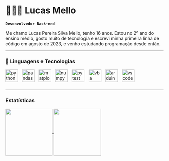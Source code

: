 # 👨🏻‍💻 Lucas Mello

**`Desenvolvedor Back-end`**

Me chamo Lucas Pereira Silva Mello, tenho 16 anos. Estou no 2º ano do ensino médio, gosto muito de tecnologia e escrevi minha primeira linha de código em agosto de 2023, e venho estudando programação desde então.

---
### 💾 Linguagens e Tecnologias

<img 
    align="left"
    alt="python"
    title="Python"
    width="40px"
    style="padding-right: 10px;"
    src="https://cdn.jsdelivr.net/gh/devicons/devicon@latest/icons/python/python-original.svg"
/>

<img
    align="left"
    alt="pandas"
    title="Pandas"
    width="40px"
    style="padding-right: 10px;"
    src="https://cdn.jsdelivr.net/gh/devicons/devicon@latest/icons/pandas/pandas-original-wordmark.svg"
/>

<img
    align="left"
    alt="matplotlib"
    title="Matplotlib"
    width="40px"
    style="padding-right: 10px;"
    src="https://cdn.jsdelivr.net/gh/devicons/devicon@latest/icons/matplotlib/matplotlib-original.svg"
/>

<img
    align="left"
    alt="numpy"
    title="Numpy"
    width="40px"
    style="padding-right: 10px;"
    src="https://cdn.jsdelivr.net/gh/devicons/devicon@latest/icons/numpy/numpy-original.svg"
/>

<img
    align="left"
    alt="pytest"
    title="Pytest"
    width="40px"
    style="padding-right: 10px;"
    src="https://cdn.jsdelivr.net/gh/devicons/devicon@latest/icons/pytest/pytest-original.svg"
/>
          

<img
    align="left"
    alt="vba"
    title="Visual Basic"
    width="40px"
    style="padding-right: 10px;"
    src="https://cdn.jsdelivr.net/gh/devicons/devicon@latest/icons/visualbasic/visualbasic-original.svg" />
          

<img
    align="left"
    alt="arduino"
    title="Arduino"
    width="40px"
    style="padding-right: 10px;"
    src="https://cdn.jsdelivr.net/gh/devicons/devicon@latest/icons/arduino/arduino-original-wordmark.svg" />
          

<img
    align="left"
    alt="vscode"
    title="Visual Studio Code"
    width="40px"
    style="padding-right: 10px;"
    src="https://cdn.jsdelivr.net/gh/devicons/devicon@latest/icons/vscode/vscode-original.svg"
/>
      
<br>
<br>
<br>

---

### Estatísticas
<!-- 
<p>
  <img 
    align="center" 
    alt="GitHub Stats" 
    height="200" 
    style="padding-right: 10px;" 
    src="https://github-readme-stats.vercel.app/api?username=LUC4SMELLO&show_icons=true&theme=github_dark&include_all_commits=true&locale=pt-br" 
  />

  <img    
    align="left" 
    alt="GitHub Stats" 
    src="https://github-readme-stats.vercel.app/api/top-langs/?username=LUC4SMELLO&theme=github_dark&custom_title=Tecnologias&langs_count=9&layout=compact&hide_progress=true" 
  />

</p> -->


<a href="https://github.com/anuraghazra/github-readme-stats">
  <img height=150 align="center" src="https://github-readme-stats.vercel.app/api?username=LUC4SMELLO" />
</a>
<a href="https://github.com/anuraghazra/convoychat">
  <img height=150 align="center" src="https://github-readme-stats.vercel.app/api/top-langs?username=LUC4SMELLO&layout=compact&langs_count=8&card_width=320" />
</a>
